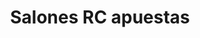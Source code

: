 ---
title: "Salones RC apuestas"
url: /torrellano/salones-rc-apuestas/
shop: corredor de apuestas
---